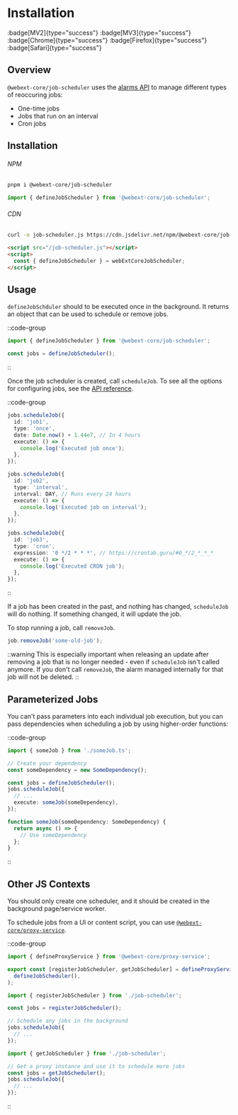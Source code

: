# Installation

:badge[MV2]{type="success"} :badge[MV3]{type="success"} :badge[Chrome]{type="success"} :badge[Firefox]{type="success"} :badge[Safari]{type="success"}

## Overview

`@webext-core/job-scheduler` uses the [alarms API](https://developer.mozilla.org/en-US/docs/Mozilla/Add-ons/WebExtensions/API/alarms) to manage different types of reoccuring jobs:

- One-time jobs
- Jobs that run on an interval
- Cron jobs

## Installation

###### NPM

```sh
pnpm i @webext-core/job-scheduler
```

```ts
import { defineJobScheduler } from '@webext-core/job-scheduler';
```

###### CDN

```sh
curl -o job-scheduler.js https://cdn.jsdelivr.net/npm/@webext-core/job-scheduler/lib/index.global.js
```

```html
<script src="/job-scheduler.js"></script>
<script>
  const { defineJobScheduler } = webExtCoreJobScheduler;
</script>
```

## Usage

`defineJobSchduler` should to be executed once in the background. It returns an object that can be used to schedule or remove jobs.

::code-group

```ts [background.ts]
import { defineJobScheduler } from '@webext-core/job-scheduler';

const jobs = defineJobScheduler();
```

::

Once the job scheduler is created, call `scheduleJob`. To see all the options for configuring jobs, see the [API reference](/job-scheduler/api).

::code-group

```ts [One time]
jobs.scheduleJob({
  id: 'job1',
  type: 'once',
  date: Date.now() + 1.44e7, // In 4 hours
  execute: () => {
    console.log('Executed job once');
  },
});
```

```ts [On an interval]
jobs.scheduleJob({
  id: 'job2',
  type: 'interval',
  interval: DAY, // Runs every 24 hours
  execute: () => {
    console.log('Executed job on interval');
  },
});
```

```ts [CRON]
jobs.scheduleJob({
  id: 'job3',
  type: 'cron',
  expression: '0 */2 * * *', // https://crontab.guru/#0_*/2_*_*_*
  execute: () => {
    console.log('Executed CRON job');
  },
});
```

::

If a job has been created in the past, and nothing has changed, `scheduleJob` will do nothing. If something changed, it will update the job.

To stop running a job, call `removeJob`.

```ts
job.removeJob('some-old-job');
```

::warning
This is especially important when releasing an update after removing a job that is no longer needed - even if `scheduleJob` isn't called anymore. If you don't call `removeJob`, the alarm managed internally for that job will not be deleted.
::

## Parameterized Jobs

You can't pass parameters into each individual job execution, but you can pass dependencies when scheduling a job by using higher-order functions:

::code-group

```ts [background.ts]
import { someJob } from './someJob.ts';

// Create your dependency
const someDependency = new SomeDependency();

const jobs = defineJobScheduler();
jobs.scheduleJob({
  // ...
  execute: someJob(someDependency),
});
```

```ts [someJob.ts]
function someJob(someDependency: SomeDependency) {
  return async () => {
    // Use someDependency
  };
}
```

::

## Other JS Contexts

You should only create one scheduler, and it should be created in the background page/service worker.

To schedule jobs from a UI or content script, you can use [`@webext-core/proxy-service`](/proxy-service/installation).

::code-group

```ts [job-scheduler.ts]
import { defineProxyService } from '@webext-core/proxy-service';

export const [registerJobScheduler, getJobScheduler] = defineProxyService('JobScheduler', () =>
  defineJobScheduler(),
);
```

```ts [background.ts]
import { registerJobScheduler } from './job-scheduler';

const jobs = registerJobScheduler();

// Schedule any jobs in the background
jobs.scheduleJob({
  // ...
});
```

```ts [content-script.ts]
import { getJobScheduler } from './job-scheduler';

// Get a proxy instance and use it to schedule more jobs
const jobs = getJobScheduler();
jobs.scheduleJob({
  // ...
});
```

::
